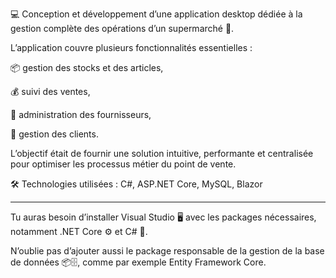 💻 Conception et développement d’une application desktop dédiée à la gestion complète des opérations d’un supermarché 🛒.

L’application couvre plusieurs fonctionnalités essentielles :

📦 gestion des stocks et des articles,

💰 suivi des ventes,

🧾 administration des fournisseurs,

👥 gestion des clients.

L’objectif était de fournir une solution intuitive, performante et centralisée pour optimiser les processus métier du point de vente.

🛠️ Technologies utilisées : C#, ASP.NET Core, MySQL, Blazor

---

 Tu auras besoin d’installer Visual Studio 🖥️ avec les packages nécessaires, notamment .NET Core ⚙️ et C# 📝. 
 
 N’oublie pas d’ajouter aussi le package responsable de la gestion de la base de données 📦🗄️, comme par exemple Entity Framework Core.
